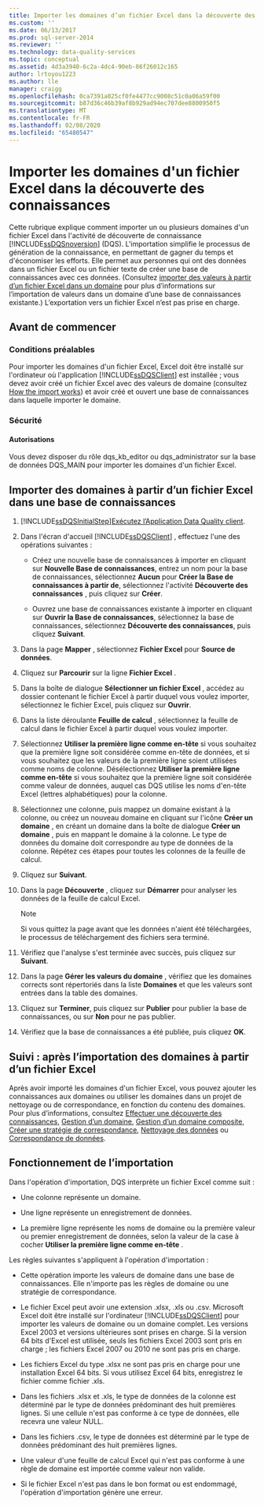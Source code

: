 ```yaml
---
title: Importer les domaines d’un fichier Excel dans la découverte des connaissances | Microsoft Docs
ms.custom: ''
ms.date: 06/13/2017
ms.prod: sql-server-2014
ms.reviewer: ''
ms.technology: data-quality-services
ms.topic: conceptual
ms.assetid: 4d3a3940-6c2a-4dc4-90eb-86f26012c165
author: lrtoyou1223
ms.author: lle
manager: craigg
ms.openlocfilehash: 0ca7391a025cf0fe4477cc9008c51c0a06a59f00
ms.sourcegitcommit: b87d36c46b39af8b929ad94ec707dee8800950f5
ms.translationtype: MT
ms.contentlocale: fr-FR
ms.lasthandoff: 02/08/2020
ms.locfileid: "65480547"
---
```

# <a name="import-domains-from-an-excel-file-in-knowledge-discovery"></a>Importer les domaines d'un fichier Excel dans la découverte des connaissances
  Cette rubrique explique comment importer un ou plusieurs domaines d'un fichier Excel dans l'activité de découverte de connaissance [!INCLUDE[ssDQSnoversion](../includes/ssdqsnoversion-md.md)] (DQS). L'importation simplifie le processus de génération de la connaissance, en permettant de gagner du temps et d'économiser les efforts. Elle permet aux personnes qui ont des données dans un fichier Excel ou un fichier texte de créer une base de connaissances avec ces données. (Consultez [importer des valeurs à partir d’un fichier Excel dans un domaine](../../2014/data-quality-services/import-values-from-an-excel-file-into-a-domain.md) pour plus d’informations sur l’importation de valeurs dans un domaine d’une base de connaissances existante.) L’exportation vers un fichier Excel n’est pas prise en charge.  
  
##  <a name="BeforeYouBegin"></a> Avant de commencer  
  
###  <a name="Prerequisites"></a>Conditions préalables  
 Pour importer les domaines d'un fichier Excel, Excel doit être installé sur l'ordinateur où l'application [!INCLUDE[ssDQSClient](../includes/ssdqsclient-md.md)] est installée ; vous devez avoir créé un fichier Excel avec des valeurs de domaine (consultez [How the import works](#How)) et avoir créé et ouvert une base de connaissances dans laquelle importer le domaine.  
  
###  <a name="Security"></a> Sécurité  
  
####  <a name="Permissions"></a> Autorisations  
 Vous devez disposer du rôle dqs_kb_editor ou dqs_administrator sur la base de données DQS_MAIN pour importer les domaines d'un fichier Excel.  
  
##  <a name="Import"></a>Importer des domaines à partir d’un fichier Excel dans une base de connaissances  
  
1.  [!INCLUDE[ssDQSInitialStep](../includes/ssdqsinitialstep-md.md)][Exécutez l’Application Data Quality client](../../2014/data-quality-services/run-the-data-quality-client-application.md).  
  
2.  Dans l'écran d'accueil [!INCLUDE[ssDQSClient](../includes/ssdqsclient-md.md)] , effectuez l'une des opérations suivantes :  
  
    -   Créez une nouvelle base de connaissances à importer en cliquant sur **Nouvelle Base de connaissances**, entrez un nom pour la base de connaissances, sélectionnez **Aucun** pour **Créer la Base de connaissances à partir de**, sélectionnez l'activité **Découverte des connaissances** , puis cliquez sur **Créer**.  
  
    -   Ouvrez une base de connaissances existante à importer en cliquant sur **Ouvrir la Base de connaissances**, sélectionnez la base de connaissances, sélectionnez **Découverte des connaissances**, puis cliquez **Suivant**.  
  
3.  Dans la page **Mapper** , sélectionnez **Fichier Excel** pour **Source de données**.  
  
4.  Cliquez sur **Parcourir** sur la ligne **Fichier Excel** .  
  
5.  Dans la boîte de dialogue **Sélectionner un fichier Excel** , accédez au dossier contenant le fichier Excel à partir duquel vous voulez importer, sélectionnez le fichier Excel, puis cliquez sur **Ouvrir**.  
  
6.  Dans la liste déroulante **Feuille de calcul** , sélectionnez la feuille de calcul dans le fichier Excel à partir duquel vous voulez importer.  
  
7.  Sélectionnez **Utiliser la première ligne comme en-tête** si vous souhaitez que la première ligne soit considérée comme en-tête de données, et si vous souhaitez que les valeurs de la première ligne soient utilisées comme noms de colonne. Désélectionnez **Utiliser la première ligne comme en-tête** si vous souhaitez que la première ligne soit considérée comme valeur de données, auquel cas DQS utilise les noms d'en-tête Excel (lettres alphabétiques) pour la colonne.  
  
8.  Sélectionnez une colonne, puis mappez un domaine existant à la colonne, ou créez un nouveau domaine en cliquant sur l'icône **Créer un domaine** , en créant un domaine dans la boîte de dialogue **Créer un domaine** , puis en mappant le domaine à la colonne. Le type de données du domaine doit correspondre au type de données de la colonne. Répétez ces étapes pour toutes les colonnes de la feuille de calcul.  
  
9. Cliquez sur **Suivant**.  
  
10. Dans la page **Découverte** , cliquez sur **Démarrer** pour analyser les données de la feuille de calcul Excel.  
  
    > [!NOTE]  
    >  Si vous quittez la page avant que les données n'aient été téléchargées, le processus de téléchargement des fichiers sera terminé.  
  
11. Vérifiez que l'analyse s'est terminée avec succès, puis cliquez sur **Suivant**.  
  
12. Dans la page **Gérer les valeurs du domaine** , vérifiez que les domaines corrects sont répertoriés dans la liste **Domaines** et que les valeurs sont entrées dans la table des domaines.  
  
13. Cliquez sur **Terminer**, puis cliquez sur **Publier** pour publier la base de connaissances, ou sur **Non** pour ne pas publier.  
  
14. Vérifiez que la base de connaissances a été publiée, puis cliquez **OK**.  
  
##  <a name="FollowUp"></a>Suivi : après l’importation des domaines à partir d’un fichier Excel  
 Après avoir importé les domaines d'un fichier Excel, vous pouvez ajouter les connaissances aux domaines ou utiliser les domaines dans un projet de nettoyage ou de correspondance, en fonction du contenu des domaines. Pour plus d’informations, consultez [Effectuer une découverte des connaissances](../../2014/data-quality-services/perform-knowledge-discovery.md), [Gestion d’un domaine](../../2014/data-quality-services/managing-a-domain.md), [Gestion d’un domaine composite](../../2014/data-quality-services/managing-a-composite-domain.md), [Créer une stratégie de correspondance](../../2014/data-quality-services/create-a-matching-policy.md), [Nettoyage des données](../../2014/data-quality-services/data-cleansing.md) ou [Correspondance de données](../../2014/data-quality-services/data-matching.md).  
  
##  <a name="How"></a>Fonctionnement de l’importation  
 Dans l'opération d'importation, DQS interprète un fichier Excel comme suit :  
  
-   Une colonne représente un domaine.  
  
-   Une ligne représente un enregistrement de données.  
  
-   La première ligne représente les noms de domaine ou la première valeur ou premier enregistrement de données, selon la valeur de la case à cocher **Utiliser la première ligne comme en-tête** .  
  
 Les règles suivantes s'appliquent à l'opération d'importation :  
  
-   Cette opération importe les valeurs de domaine dans une base de connaissances. Elle n'importe pas les règles de domaine ou une stratégie de correspondance.  
  
-   Le fichier Excel peut avoir une extension .xlsx, .xls ou .csv. Microsoft Excel doit être installé sur l'ordinateur [!INCLUDE[ssDQSClient](../includes/ssdqsclient-md.md)] pour importer les valeurs de domaine ou un domaine complet. Les versions Excel 2003 et versions ultérieures sont prises en charge. Si la version 64 bits d'Excel est utilisée, seuls les fichiers Excel 2003 sont pris en charge ; les fichiers Excel 2007 ou 2010 ne sont pas pris en charge.  
  
-   Les fichiers Excel du type .xlsx ne sont pas pris en charge pour une installation Excel 64 bits. Si vous utilisez Excel 64 bits, enregistrez le fichier comme fichier .xls.  
  
-   Dans les fichiers .xlsx et .xls, le type de données de la colonne est déterminé par le type de données prédominant des huit premières lignes. Si une cellule n'est pas conforme à ce type de données, elle recevra une valeur NULL.  
  
-   Dans les fichiers .csv, le type de données est déterminé par le type de données prédominant des huit premières lignes.  
  
-   Une valeur d'une feuille de calcul Excel qui n'est pas conforme à une règle de domaine est importée comme valeur non valide.  
  
-   Si le fichier Excel n'est pas dans le bon format ou est endommagé, l'opération d'importation génère une erreur.  
  
  
